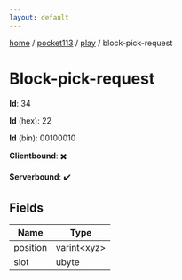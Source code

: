 ```yaml
---
layout: default
---
```


[home](/)  /  [pocket113](/protocol/pocket113)  /  [play](/protocol/pocket113/play)  /  block-pick-request

# Block-pick-request

**Id**: 34

**Id** (hex): 22

**Id** (bin): 00100010

**Clientbound**: ✖️

**Serverbound**: ✔️

## Fields

Name | Type
---|---
position | varint&lt;xyz&gt;
slot | ubyte

